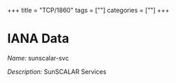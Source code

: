 +++
title = "TCP/1860"
tags = [""]
categories = [""]
+++

# IANA Data

_Name:_ sunscalar-svc

_Description:_ SunSCALAR Services

